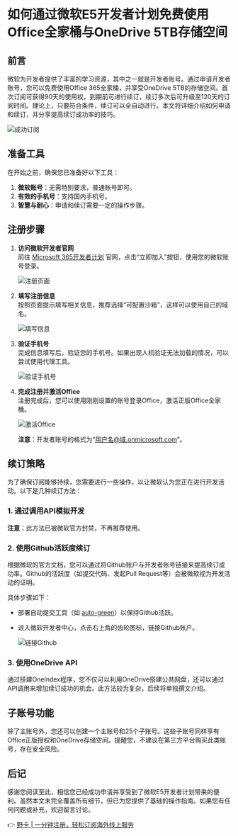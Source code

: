 # 如何通过微软E5开发者计划免费使用Office全家桶与OneDrive 5TB存储空间

## 前言

微软为开发者提供了丰富的学习资源，其中之一就是开发者账号。通过申请开发者账号，您可以免费使用Office 365全家桶，并享受OneDrive 5TB的存储空间。首次订阅可获得90天的使用权，到期前可进行续订，续订多次后可升级至120天的订阅时间。理论上，只要符合条件，续订可以全自动进行。本文将详细介绍如何申请和续订，并分享提高续订成功率的技巧。

![成功订阅](https://bbtdd.com/wp-content/uploads/img/802524690591.webp)

## 准备工具

在开始之前，确保您已准备好以下工具：

1. **微软账号**：无需特别要求，普通账号即可。
2. **有效的手机号**：支持国内手机号。
3. **智慧与耐心**：申请和续订需要一定的操作步骤。

## 注册步骤

1. **访问微软开发者官网**  
   前往 [Microsoft 365开发者计划](https://developer.microsoft.com/zh-cn/microsoft-365/dev-program) 官网，点击“立即加入”按钮，使用您的微软账号登录。

   ![注册页面](https://bbtdd.com/wp-content/uploads/img/8423797743933.webp)

2. **填写注册信息**  
   按照页面提示填写相关信息，推荐选择“可配置沙箱”，这样可以使用自己的域名。

   ![填写信息](https://bbtdd.com/wp-content/uploads/img/82714714752.webp)

3. **验证手机号**  
   完成信息填写后，验证您的手机号。如果出现人机验证无法加载的情况，可以尝试使用代理工具。

   ![验证手机号](https://bbtdd.com/wp-content/uploads/img/47767701.webp)

4. **完成注册并激活Office**  
   注册完成后，您可以使用刚刚设置的账号登录Office，激活正版Office全家桶。

   ![激活Office](https://bbtdd.com/wp-content/uploads/img/45806006.webp)

   **注意**：开发者账号的格式为“用户名@域.onmicrosoft.com”。

## 续订策略

为了确保订阅能够持续，您需要进行一些操作，以让微软认为您正在进行开发活动。以下是几种续订方法：

### 1. 通过调用API模拟开发

**注意**：此方法已被微软官方封禁，不再推荐使用。

### 2. 使用Github活跃度续订

根据微软的官方文档，您可以通过将Github账户与开发者账号链接来提高续订成功率。Github的活跃度（如提交代码、发起Pull Request等）会被微软视为开发活动的证明。

具体步骤如下：

- 部署自动提交工具（如 [auto-green](https://github.com/justjavac/auto-green)）以保持Github活跃。
- 进入微软开发者中心，点击右上角的齿轮图标，链接Github账户。

   ![链接Github](https://bbtdd.com/wp-content/uploads/img/9710357250586686.webp)

### 3. 使用OneDrive API

通过搭建OneIndex程序，您不仅可以利用OneDrive搭建公共网盘，还可以通过API调用来增加续订成功的机会。此方法较为复杂，后续将单独撰文介绍。

## 子账号功能

除了主账号外，您还可以创建一个主账号和25个子账号。这些子账号同样享有Office正版授权和OneDrive存储空间。提醒您，不建议在第三方平台购买此类账号，存在安全风险。

## 后记

感谢您阅读至此，相信您已经成功申请并享受到了微软E5开发者计划带来的便利。虽然本文未完全覆盖所有细节，但已为您提供了基础的操作指南。如果您有任何问题或补充，欢迎留言讨论。

👉 [野卡 | 一分钟注册，轻松订阅海外线上服务](https://bbtdd.com/yeka)